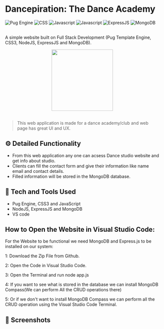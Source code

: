 # Dancepiration: The Dance Academy 

![Pug Engine](https://img.shields.io/badge/Pug-Engine-brown)
![CSS](https://img.shields.io/badge/CSS-3.15-orange)
![Javascript](https://img.shields.io/badge/JavaScript-ES6%2B-yellowgreen)
![Javascript](https://img.shields.io/badge/NodeJS-v14.17.6-green)
![ExpressJS](https://img.shields.io/badge/ExpressJS-4.17.1-blueviolet)
![MongoDB](https://img.shields.io/badge/MongoDB-4.2-successt)
<br>
<br>

A simple website built on Full Stack Development (Pug Template Engine, CSS3, NodeJS, ExpressJS and MongoDB).

<div align="center">
  <img width="200px" src="https://img.icons8.com/dusk/2x/dancing.png"/>
</div>
<br>


> This web application is made for a dance academy/club and web page has great UI and UX.


## ⚙️ Detailed Functionality
* From this web application any one can acsess Dance studio website and get info about studio.
* Clients can fill the contact form and give their information like name email and contact details.
* Filled information will be stored in the MongoDB database.
 
## 🚀 Tech and Tools Used

* Pug Engine, CSS3 and JavaScript 
* NodeJS, ExpressJS and MongoDB
* VS code

## How to Open the Website in Visual Studio Code:

For the Website to be functional we need MongoDB and Express.js to be installed on our system:

1: Download the Zip File from Github.

2: Open the Code in Visual Studio Code.

3: Open the Terminal and run node app.js

4: If you want to see what is stored in the database we can install MongoDB Compass(We can perform All the CRUD operations there)

5: Or if we don't want to install MongoDB Compass we can perform all the CRUD operation using the Visual Studio Code Terminal.

## 📸 Screenshots
